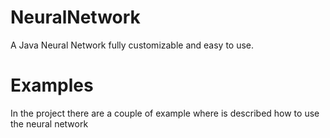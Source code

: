 # NeuralNetwork
A Java Neural Network fully customizable and easy to use.

# Examples
In the project there are a couple of example where is described how to use the neural network
